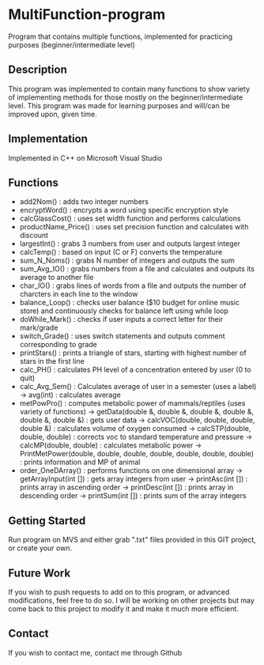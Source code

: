 # MultiFunction-program

Program that contains multiple functions, implemented for practicing purposes (beginner/intermediate level)

## Description

This program was implemented to contain many functions to show variety of implementing methods
for those mostly on the beginner/intermediate level. This program was made for learning purposes
 and will/can be improved upon, given time.
 
## Implementation

Implemented in C++ on Microsoft Visual Studio

## Functions

- add2Nom() : adds two integer numbers
- encryptWord() : encrypts a word using specific encryption style
- calcGlassCost() : uses set width function and performs calculations
- productName_Price() : uses set precision function and calculates with discount
- largestInt() : grabs 3 numbers from user and outputs largest integer
- calcTemp() : based on input (C or F) converts the temperature
- sum_N_Noms() : grabs N number of integers and outputs the sum
- sum_Avg_IO() : grabs numbers from a file and calculates and outputs its average to another file
- char_IO() : grabs lines of words from a file and outputs the number of charcters in each line to the window
- balance_Loop() : checks user balance ($10 budget for online music store) and continuously checks for balance left using while loop
- doWhile_Mark() : checks if user inputs a correct letter for their mark/grade
- switch_Grade() : uses switch statements and outputs comment corresponding to grade 
- printStars() : prints a triangle of stars, starting with highest number of stars in the first line
- calc_PH() : calculates PH level of a concentration entered by user (0 to quit)
- calc_Avg_Sem() : Calculates average of user in a semester (uses a label)
-> avg(int) : calculates average
- metPowPro() : computes metabolic power of mammals/reptiles (uses variety of functions)
-> getData(double &, double &, double &, double &, double &, double &) : gets user data
-> calcVOC(double, double, double, double &) : calculates volume of oxygen consumed
-> calcSTP(double, double, double) : corrects voc to standard temperature and pressure
-> calcMP(double, double) : calculates metabolic power
-> PrintMetPower(double, double, double, double, double, double, double) : prints information and MP of animal
- order_OneDArray() : performs functions on one dimensional array
-> getArrayInput(int []) : gets array integers from user
-> printAsc(int []) : prints array in ascending order
-> printDesc(int []) : prints array in descending order
-> printSum(int []) : prints sum of the array integers

## Getting Started

Run program on MVS and either grab ".txt" files provided in this GIT project, or create your own.

## Future Work

If you wish to push requests to add on to this program, or advanced modifications, feel free to do so.
I will be working on other projects but may come back to this project to modify it and make it much more efficient.

## Contact

If you wish to contact me, contact me through Github